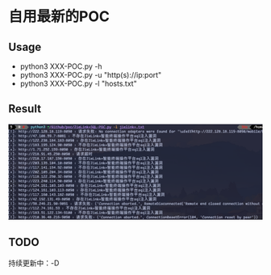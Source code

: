 # 自用最新的POC

## Usage
- python3 XXX-POC.py -h
- python3 XXX-POC.py -u "http(s)://ip:port"
- python3 XXX-POC.py -l "hosts.txt"

## Result
![result](./result.png)
## TODO
持续更新中：-D
